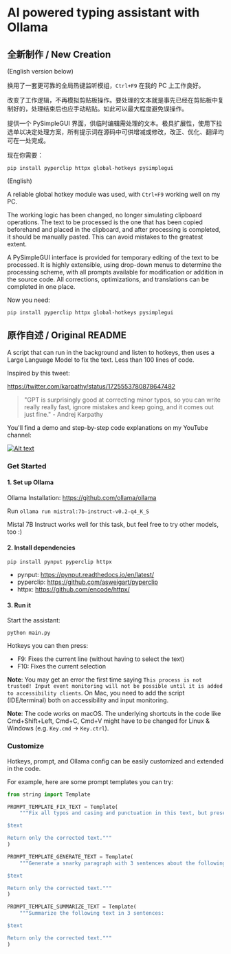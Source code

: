 # AI powered typing assistant with Ollama

## 全新制作 / New Creation

(English version below)

换用了一套更可靠的全局热键监听模组，`Ctrl+F9` 在我的 PC 上工作良好。

改变了工作逻辑，不再模拟剪贴板操作。要处理的文本就是事先已经在剪贴板中复制好的，处理结束后也应手动粘贴。如此可以最大程度避免误操作。

提供一个 PySimpleGUI 界面，供临时编辑需处理的文本。极具扩展性，使用下拉选单以决定处理方案，所有提示词在源码中可供增减或修改，改正、优化、翻译均可在一处完成。

现在你需要：

```
pip install pyperclip httpx global-hotkeys pysimplegui
```

(English)

A reliable global hotkey module was used, with `Ctrl+F9` working well on my PC.

The working logic has been changed, no longer simulating clipboard operations. The text to be processed is the one that has been copied beforehand and placed in the clipboard, and after processing is completed, it should be manually pasted. This can avoid mistakes to the greatest extent.

A PySimpleGUI interface is provided for temporary editing of the text to be processed. It is highly extensible, using drop-down menus to determine the processing scheme, with all prompts available for modification or addition in the source code. All corrections, optimizations, and translations can be completed in one place.

Now you need:

```
pip install pyperclip httpx global-hotkeys pysimplegui
```

## 原作自述 / Original README

A script that can run in the background and listen to hotkeys, then uses a Large Language Model to fix the text. Less than 100 lines of code.

Inspired by this tweet:

https://twitter.com/karpathy/status/1725553780878647482

> "GPT is surprisingly good at correcting minor typos, so you can write really really fast, ignore mistakes and keep going, and it comes out just fine." - Andrej Karpathy

You'll find a demo and step-by-step code explanations on my YouTube channel:

 [![Alt text](https://img.youtube.com/vi/IUTFrexghsQ/hqdefault.jpg)](https://youtu.be/IUTFrexghsQ)

### Get Started

#### 1. Set up Ollama

Ollama Installation: https://github.com/ollama/ollama

Run `ollama run mistral:7b-instruct-v0.2-q4_K_S`

Mistal 7B Instruct works well for this task, but feel free to try other models, too :)

#### 2. Install dependencies
```
pip install pynput pyperclip httpx
```

- pynput: https://pynput.readthedocs.io/en/latest/
- pyperclip: https://github.com/asweigart/pyperclip
- httpx: https://github.com/encode/httpx/

#### 3. Run it

Start the assistant:

```
python main.py
```

Hotkeys you can then press:

- F9: Fixes the current line (without having to select the text)
- F10: Fixes the current selection

**Note**: You may get an error the first time saying `This process is not trusted! Input event monitoring will not be possible until it is added to accessibility clients`. On Mac, you need to add the script (IDE/terminal) both on accessibility and input monitoring.

**Note**: The code works on macOS. The underlying shortcuts in the code like Cmd+Shift+Left, Cmd+C, Cmd+V might have to be changed for Linux & Windows (e.g. `Key.cmd` -> `Key.ctrl`).

### Customize

Hotkeys, prompt, and Ollama config can be easily customized and extended in the code.

For example, here are some prompt templates you can try:

```python
from string import Template

PROMPT_TEMPLATE_FIX_TEXT = Template(
    """Fix all typos and casing and punctuation in this text, but preserve all new line characters:

$text

Return only the corrected text."""
)

PROMPT_TEMPLATE_GENERATE_TEXT = Template(
    """Generate a snarky paragraph with 3 sentences about the following topic:

$text

Return only the corrected text."""
)

PROMPT_TEMPLATE_SUMMARIZE_TEXT = Template(
    """Summarize the following text in 3 sentences:

$text

Return only the corrected text."""
)
```
